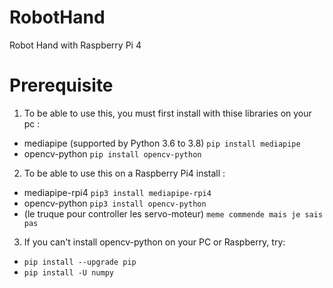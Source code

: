 # RobotHand
Robot Hand with Raspberry Pi 4

# Prerequisite
1. To be able to use this, you must first install with thise libraries on your pc :
  - mediapipe (supported by Python 3.6 to 3.8) ```pip install mediapipe```
  - opencv-python ```pip install opencv-python```

2. To be able to use this on a Raspberry Pi4 install : 
  - mediapipe-rpi4 
```pip3 install mediapipe-rpi4``` 
  - opencv-python
```pip3 install opencv-python```
  - (le truque pour controller les servo-moteur)
```meme commende mais je sais pas```

3. If you can't install opencv-python on your PC or Raspberry, try: 
  - ```pip install --upgrade pip```
  - ```pip install -U numpy```

